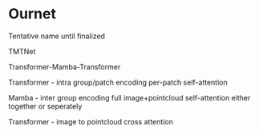 # Ournet

Tentative name until finalized

TMTNet

Transformer-Mamba-Transformer

Transformer - intra group/patch encoding
per-patch self-attention

Mamba - inter group encoding
full image+pointcloud self-attention
either together or seperately

Transformer - 
image to pointcloud cross attention